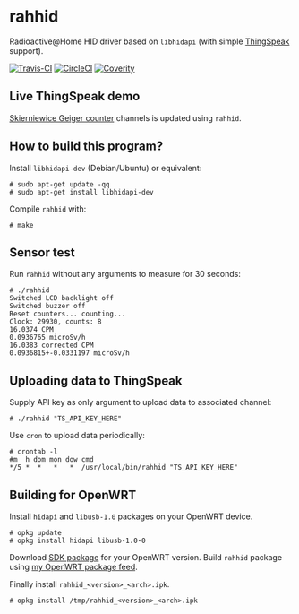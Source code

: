 rahhid
======

Radioactive@Home HID driver based on `libhidapi` (with simple [ThingSpeak](https://thingspeak.com/) support).

[![Travis-CI](https://travis-ci.org/burghardt/rahhid.svg?branch=master)](https://travis-ci.org/burghardt/rahhid/)
[![CircleCI](https://circleci.com/gh/burghardt/rahhid/tree/master.svg?style=svg)](https://circleci.com/gh/burghardt/rahhid)
[![Coverity](https://scan.coverity.com/projects/6133/badge.svg)](https://scan.coverity.com/projects/6133)

Live ThingSpeak demo
--------------------

[Skierniewice Geiger counter](https://thingspeak.com/channels/52967) channels is updated using `rahhid`.

How to build this program?
------------------------

Install `libhidapi-dev` (Debian/Ubuntu) or equivalent:
```
# sudo apt-get update -qq
# sudo apt-get install libhidapi-dev
```

Compile `rahhid` with:
```
# make
```

Sensor test
-----------
Run `rahhid` without any arguments to measure for 30 seconds:
```
# ./rahhid
Switched LCD backlight off
Switched buzzer off
Reset counters... counting...
Clock: 29930, counts: 8
16.0374 CPM
0.0936765 microSv/h
16.0383 corrected CPM
0.0936815+-0.0331197 microSv/h
```

Uploading data to ThingSpeak
----------------------------
Supply API key as only argument to upload data to associated channel:

```
# ./rahhid "TS_API_KEY_HERE"
```

Use `cron` to upload data periodically:
```
# crontab -l
#m  h dom mon dow cmd
*/5 *  *   *   *  /usr/local/bin/rahhid "TS_API_KEY_HERE"
```

Building for OpenWRT
--------------------
Install `hidapi` and `libusb-1.0` packages on your OpenWRT device.
```
# opkg update
# opkg install hidapi libusb-1.0-0
```

Download [SDK package](http://wiki.openwrt.org/doc/howto/obtain.firmware.sdk)
for your OpenWRT version. Build `rahhid` package using
[my OpenWRT package feed](https://github.com/burghardt/openwrt-feed).

Finally install `rahhid_<version>_<arch>.ipk`.
```
# opkg install /tmp/rahhid_<version>_<arch>.ipk
```
